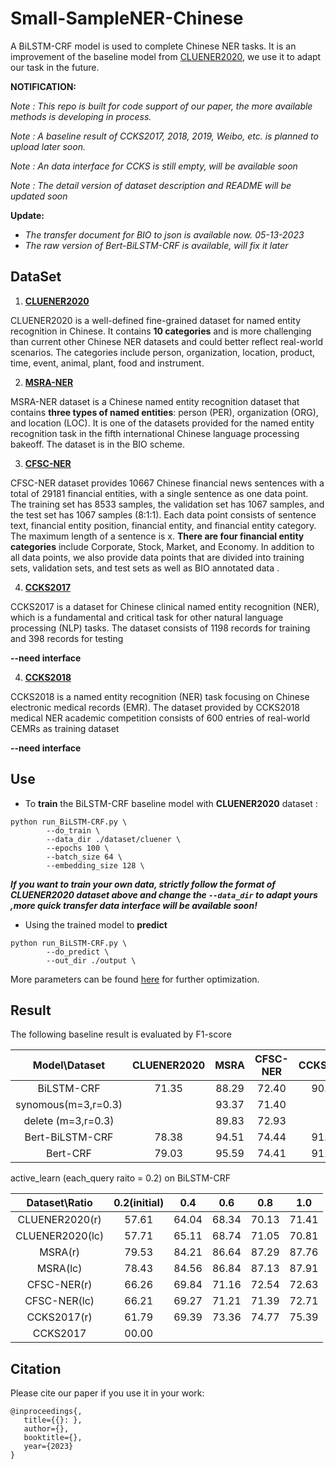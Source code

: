 # Small-SampleNER-Chinese
A BiLSTM-CRF model is used to complete Chinese NER tasks. It is an improvement of the baseline model from [CLUENER2020](https://github.com/CLUEbenchmark/CLUENER2020/tree/master/bilstm_crf_pytorch), we use it to adapt our task in the future.

**NOTIFICATION:**

_Note : This repo is built for code support of our paper, the more available methods is developing in process._

_Note : A baseline result of CCKS2017, 2018, 2019, Weibo, etc. is planned to upload later soon._

*Note : An data interface for CCKS is still empty, will be available soon* 

*Note : The detail version of dataset description and README will be updated soon* 

__Update:__

* _The transfer document for BIO to json is available now. 05-13-2023_
* *The raw version of Bert-BiLSTM-CRF is available, will fix it later*

## DataSet

1. __[CLUENER2020](https://github.com/Rcrossmeister/Small-SampleNER-Chinese/tree/main/dataset/cluener)__

CLUENER2020 is a well-defined fine-grained dataset for named entity recognition in Chinese. It contains **10 categories** and is more challenging than current other Chinese NER datasets and could better reflect real-world scenarios. The categories include person, organization, location, product, time, event, animal, plant, food and instrument.

2. [__MSRA-NER__](https://github.com/Rcrossmeister/Small-SampleNER-Chinese/tree/main/dataset/msra)

MSRA-NER dataset is a Chinese named entity recognition dataset that contains **three types of named entities**: person (PER), organization (ORG), and location (LOC). It is one of the datasets provided for the named entity recognition task in the fifth international Chinese language processing bakeoff. The dataset is in the BIO scheme.

3. [__CFSC-NER__](https://github.com/Rcrossmeister/Small-SampleNER-Chinese/tree/main/dataset/cfsc)

CFSC-NER dataset provides 10667 Chinese financial news sentences with a total of 29181 financial entities, with a single sentence as one data point. The training set has 8533 samples, the validation set has 1067 samples, and the test set has 1067 samples (8:1:1). Each data point consists of sentence text, financial entity position, financial entity, and financial entity category. The maximum length of a sentence is x. **There are four financial entity categories** include Corporate, Stock, Market, and Economy. In addition to all data points, we also provide data points that are divided into training sets, validation sets, and test sets as well as BIO annotated data .

4. [__CCKS2017__](https://github.com/Rcrossmeister/Small-SampleNER-Chinese/tree/main/dataset/ccks2017)

CCKS2017 is a dataset for Chinese clinical named entity recognition (NER), which is a fundamental and critical task for other natural language processing (NLP) tasks. The dataset consists of 1198 records for training and 398 records for testing

**--need interface**

4. [__CCKS2018__](https://github.com/Rcrossmeister/Small-SampleNER-Chinese/tree/main/dataset/ccks2018)

CCKS2018 is a named entity recognition (NER) task focusing on Chinese electronic medical records (EMR). The dataset provided by CCKS2018 medical NER academic competition consists of 600 entries of real-world CEMRs as training dataset

**--need interface**

## Use

* To **train** the BiLSTM-CRF baseline model with **CLUENER2020** dataset :

```shell
python run_BiLSTM-CRF.py \
		--do_train \
		--data_dir ./dataset/cluener \
		--epochs 100 \
		--batch_size 64 \
		--embedding_size 128 \ 
```

 ___If you want to train your own data, strictly follow the format of CLUENER2020 dataset above and change the `--data_dir` to adapt yours ,more quick transfer data interface will be available soon!___

* Using the trained model to **predict**

```shell
python run_BiLSTM-CRF.py \
		--do_predict \ 
		--out_dir ./output \ 
```

More parameters can be found [here](https://github.com/Rcrossmeister/Small-SampleNER-Chinese/blob/main/run_BiLSTM-CRF.py) for further optimization.

## Result

The following baseline result is evaluated by F1-score

|  Model\Dataset    | CLUENER2020 | MSRA  | CFSC-NER | CCKS2017 | CCKS2018 |
| :-------------:   | :---------: | :---: | :------: | :------: | :------: |
|   BiLSTM-CRF      |    71.35    | 88.29 |   72.40  |   90.79  |   76.67  |
|synomous(m=3,r=0.3)|             | 93.37 |   71.40  |          |          |
|delete  (m=3,r=0.3)|             | 89.83 |   72.93  |          |          |
|  Bert-BiLSTM-CRF  |    78.38    | 94.51 |   74.44  |   91.46  |   81.96  |
|     Bert-CRF      |    79.03    | 95.59 |   74.41  |   91.82  |   82.29  |

active_learn (each_query raito = 0.2) on BiLSTM-CRF

|  Dataset\Ratio    | 0.2(initial)| 0.4   | 0.6      | 0.8      | 1.0      |
| :-------------:   | :---------: | :---: | :------: | :------: | :------: |
|   CLUENER2020(r)  |    57.61    | 64.04 |  68.34   |   70.13  |  71.41   |
|   CLUENER2020(lc) |    57.71    | 65.11 |  68.74   |   71.05  |  70.81   |
|       MSRA(r)     |    79.53    | 84.21 |  86.64   |   87.29  |  87.76   |
|       MSRA(lc)    |    78.43    | 84.56 |  86.84   |   87.13  |  87.91   |
|     CFSC-NER(r)   |    66.26    | 69.84 |  71.16   |   72.54  |  72.63   |
|    CFSC-NER(lc)   |    66.21    | 69.27 |  71.21   |   71.39  |  72.71   |
|     CCKS2017(r)   |    61.79    | 69.39 |  73.36   |   74.77  |  75.39   |
|     CCKS2017      |    00.00    |       |          |          |          |

## Citation

Please cite our paper if you use it in your work:

```
@inproceedings{,
   title={{}: },
   author={},
   booktitle={},
   year={2023}
}
```

